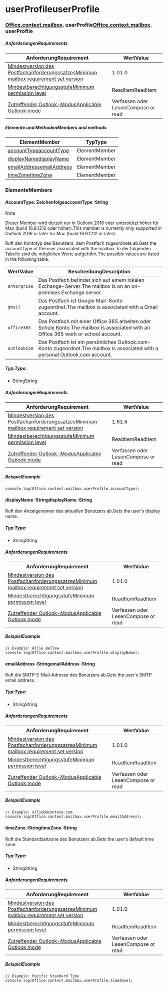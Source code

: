 
# <a name="userprofile"></a><span data-ttu-id="2361b-101">userProfile</span><span class="sxs-lookup"><span data-stu-id="2361b-101">userProfile</span></span>

### <span data-ttu-id="2361b-p101">[Office](Office.md)[.context](Office.context.md)[.mailbox](Office.context.mailbox.md). userProfile</span><span class="sxs-lookup"><span data-stu-id="2361b-p101">[Office](Office.md)[.context](Office.context.md)[.mailbox](Office.context.mailbox.md). userProfile</span></span>

##### <a name="requirements"></a><span data-ttu-id="2361b-104">Anforderungen</span><span class="sxs-lookup"><span data-stu-id="2361b-104">Requirements</span></span>

|<span data-ttu-id="2361b-105">Anforderung</span><span class="sxs-lookup"><span data-stu-id="2361b-105">Requirement</span></span>| <span data-ttu-id="2361b-106">Wert</span><span class="sxs-lookup"><span data-stu-id="2361b-106">Value</span></span>|
|---|---|
|[<span data-ttu-id="2361b-107">Mindestversion des Postfachanforderungssatzes</span><span class="sxs-lookup"><span data-stu-id="2361b-107">Minimum mailbox requirement set version</span></span>](/javascript/office/requirement-sets/outlook-api-requirement-sets)| <span data-ttu-id="2361b-108">1.0</span><span class="sxs-lookup"><span data-stu-id="2361b-108">1.0</span></span>|
|[<span data-ttu-id="2361b-109">Mindestberechtigungsstufe</span><span class="sxs-lookup"><span data-stu-id="2361b-109">Minimum permission level</span></span>](https://docs.microsoft.com/outlook/add-ins/understanding-outlook-add-in-permissions)| <span data-ttu-id="2361b-110">ReadItem</span><span class="sxs-lookup"><span data-stu-id="2361b-110">ReadItem</span></span>|
|[<span data-ttu-id="2361b-111">Zutreffender Outlook-Modus</span><span class="sxs-lookup"><span data-stu-id="2361b-111">Applicable Outlook mode</span></span>](https://docs.microsoft.com/outlook/add-ins/#extension-points)| <span data-ttu-id="2361b-112">Verfassen oder Lesen</span><span class="sxs-lookup"><span data-stu-id="2361b-112">Compose or read</span></span>|

##### <a name="members-and-methods"></a><span data-ttu-id="2361b-113">Elemente und Methoden</span><span class="sxs-lookup"><span data-stu-id="2361b-113">Members and methods</span></span>

| <span data-ttu-id="2361b-114">Element</span><span class="sxs-lookup"><span data-stu-id="2361b-114">Member</span></span> | <span data-ttu-id="2361b-115">Typ</span><span class="sxs-lookup"><span data-stu-id="2361b-115">Type</span></span> |
|--------|------|
| [<span data-ttu-id="2361b-116">accountType</span><span class="sxs-lookup"><span data-stu-id="2361b-116">accountType</span></span>](#accounttype-string) | <span data-ttu-id="2361b-117">Element</span><span class="sxs-lookup"><span data-stu-id="2361b-117">Member</span></span> |
| [<span data-ttu-id="2361b-118">displayName</span><span class="sxs-lookup"><span data-stu-id="2361b-118">displayName</span></span>](#displayname-string) | <span data-ttu-id="2361b-119">Element</span><span class="sxs-lookup"><span data-stu-id="2361b-119">Member</span></span> |
| [<span data-ttu-id="2361b-120">emailAddress</span><span class="sxs-lookup"><span data-stu-id="2361b-120">emailAddress</span></span>](#emailaddress-string) | <span data-ttu-id="2361b-121">Element</span><span class="sxs-lookup"><span data-stu-id="2361b-121">Member</span></span> |
| [<span data-ttu-id="2361b-122">timeZone</span><span class="sxs-lookup"><span data-stu-id="2361b-122">timeZone</span></span>](#timezone-string) | <span data-ttu-id="2361b-123">Element</span><span class="sxs-lookup"><span data-stu-id="2361b-123">Member</span></span> |

### <a name="members"></a><span data-ttu-id="2361b-124">Elemente</span><span class="sxs-lookup"><span data-stu-id="2361b-124">Members</span></span>

####  <a name="accounttype-string"></a><span data-ttu-id="2361b-125">AccountType: Zeichenfolge</span><span class="sxs-lookup"><span data-stu-id="2361b-125">accountType :String</span></span>

> [!NOTE]
> <span data-ttu-id="2361b-126">Dieser Member wird derzeit nur in Outlook 2016 oder unterstützt höher für Mac (build 16.9.1212 oder höher).</span><span class="sxs-lookup"><span data-stu-id="2361b-126">This member is currently only supported in Outlook 2016 or later for Mac (build 16.9.1212 or later).</span></span>

<span data-ttu-id="2361b-127">Ruft den Kontotyp des Benutzers, dem Postfach zugeordnete ab.</span><span class="sxs-lookup"><span data-stu-id="2361b-127">Gets the account type of the user associated with the mailbox.</span></span> <span data-ttu-id="2361b-128">In der folgenden Tabelle sind die möglichen Werte aufgeführt.</span><span class="sxs-lookup"><span data-stu-id="2361b-128">The possible values are listed in the following table.</span></span>

| <span data-ttu-id="2361b-129">Wert</span><span class="sxs-lookup"><span data-stu-id="2361b-129">Value</span></span> | <span data-ttu-id="2361b-130">Beschreibung</span><span class="sxs-lookup"><span data-stu-id="2361b-130">Description</span></span> |
|-------|-------------|
| `enterprise` | <span data-ttu-id="2361b-131">Das Postfach befindet sich auf einem lokalen Exchange-Server.</span><span class="sxs-lookup"><span data-stu-id="2361b-131">The mailbox is on an on-premises Exchange server.</span></span> |
| `gmail` | <span data-ttu-id="2361b-132">Das Postfach ist Google Mail-Konto zugeordnet.</span><span class="sxs-lookup"><span data-stu-id="2361b-132">The mailbox is associated with a Gmail account.</span></span> |
| `office365` | <span data-ttu-id="2361b-133">Das Postfach mit einer Office 365 arbeiten oder Schule Konto.</span><span class="sxs-lookup"><span data-stu-id="2361b-133">The mailbox is associated with an Office 365 work or school account.</span></span> |
| `outlookCom` | <span data-ttu-id="2361b-134">Das Postfach ist ein persönliches Outlook.com-Konto zugeordnet.</span><span class="sxs-lookup"><span data-stu-id="2361b-134">The mailbox is associated with a personal Outlook.com account.</span></span> |

##### <a name="type"></a><span data-ttu-id="2361b-135">Typ:</span><span class="sxs-lookup"><span data-stu-id="2361b-135">Type:</span></span>

*   <span data-ttu-id="2361b-136">String</span><span class="sxs-lookup"><span data-stu-id="2361b-136">String</span></span>

##### <a name="requirements"></a><span data-ttu-id="2361b-137">Anforderungen</span><span class="sxs-lookup"><span data-stu-id="2361b-137">Requirements</span></span>

|<span data-ttu-id="2361b-138">Anforderung</span><span class="sxs-lookup"><span data-stu-id="2361b-138">Requirement</span></span>| <span data-ttu-id="2361b-139">Wert</span><span class="sxs-lookup"><span data-stu-id="2361b-139">Value</span></span>|
|---|---|
|[<span data-ttu-id="2361b-140">Mindestversion des Postfachanforderungssatzes</span><span class="sxs-lookup"><span data-stu-id="2361b-140">Minimum mailbox requirement set version</span></span>](/javascript/office/requirement-sets/outlook-api-requirement-sets)| <span data-ttu-id="2361b-141">1.6</span><span class="sxs-lookup"><span data-stu-id="2361b-141">1.6</span></span> |
|[<span data-ttu-id="2361b-142">Mindestberechtigungsstufe</span><span class="sxs-lookup"><span data-stu-id="2361b-142">Minimum permission level</span></span>](https://docs.microsoft.com/outlook/add-ins/understanding-outlook-add-in-permissions)| <span data-ttu-id="2361b-143">ReadItem</span><span class="sxs-lookup"><span data-stu-id="2361b-143">ReadItem</span></span>|
|[<span data-ttu-id="2361b-144">Zutreffender Outlook-Modus</span><span class="sxs-lookup"><span data-stu-id="2361b-144">Applicable Outlook mode</span></span>](https://docs.microsoft.com/outlook/add-ins/#extension-points)| <span data-ttu-id="2361b-145">Verfassen oder Lesen</span><span class="sxs-lookup"><span data-stu-id="2361b-145">Compose or read</span></span>|

##### <a name="example"></a><span data-ttu-id="2361b-146">Beispiel</span><span class="sxs-lookup"><span data-stu-id="2361b-146">Example</span></span>

```
console.log(Office.context.mailbox.userProfile.accountType);
```

####  <a name="displayname-string"></a><span data-ttu-id="2361b-147">displayName :String</span><span class="sxs-lookup"><span data-stu-id="2361b-147">displayName :String</span></span>

<span data-ttu-id="2361b-148">Ruft den Anzeigenamen des aktuellen Benutzers ab.</span><span class="sxs-lookup"><span data-stu-id="2361b-148">Gets the user's display name.</span></span>

##### <a name="type"></a><span data-ttu-id="2361b-149">Typ:</span><span class="sxs-lookup"><span data-stu-id="2361b-149">Type:</span></span>

*   <span data-ttu-id="2361b-150">String</span><span class="sxs-lookup"><span data-stu-id="2361b-150">String</span></span>

##### <a name="requirements"></a><span data-ttu-id="2361b-151">Anforderungen</span><span class="sxs-lookup"><span data-stu-id="2361b-151">Requirements</span></span>

|<span data-ttu-id="2361b-152">Anforderung</span><span class="sxs-lookup"><span data-stu-id="2361b-152">Requirement</span></span>| <span data-ttu-id="2361b-153">Wert</span><span class="sxs-lookup"><span data-stu-id="2361b-153">Value</span></span>|
|---|---|
|[<span data-ttu-id="2361b-154">Mindestversion des Postfachanforderungssatzes</span><span class="sxs-lookup"><span data-stu-id="2361b-154">Minimum mailbox requirement set version</span></span>](/javascript/office/requirement-sets/outlook-api-requirement-sets)| <span data-ttu-id="2361b-155">1.0</span><span class="sxs-lookup"><span data-stu-id="2361b-155">1.0</span></span>|
|[<span data-ttu-id="2361b-156">Mindestberechtigungsstufe</span><span class="sxs-lookup"><span data-stu-id="2361b-156">Minimum permission level</span></span>](https://docs.microsoft.com/outlook/add-ins/understanding-outlook-add-in-permissions)| <span data-ttu-id="2361b-157">ReadItem</span><span class="sxs-lookup"><span data-stu-id="2361b-157">ReadItem</span></span>|
|[<span data-ttu-id="2361b-158">Zutreffender Outlook-Modus</span><span class="sxs-lookup"><span data-stu-id="2361b-158">Applicable Outlook mode</span></span>](https://docs.microsoft.com/outlook/add-ins/#extension-points)| <span data-ttu-id="2361b-159">Verfassen oder Lesen</span><span class="sxs-lookup"><span data-stu-id="2361b-159">Compose or read</span></span>|

##### <a name="example"></a><span data-ttu-id="2361b-160">Beispiel</span><span class="sxs-lookup"><span data-stu-id="2361b-160">Example</span></span>

```
// Example: Allie Bellew
console.log(Office.context.mailbox.userProfile.displayName);
```

####  <a name="emailaddress-string"></a><span data-ttu-id="2361b-161">emailAddress :String</span><span class="sxs-lookup"><span data-stu-id="2361b-161">emailAddress :String</span></span>

<span data-ttu-id="2361b-162">Ruft die SMTP-E-Mail-Adresse des Benutzers ab.</span><span class="sxs-lookup"><span data-stu-id="2361b-162">Gets the user's SMTP email address.</span></span>

##### <a name="type"></a><span data-ttu-id="2361b-163">Typ:</span><span class="sxs-lookup"><span data-stu-id="2361b-163">Type:</span></span>

*   <span data-ttu-id="2361b-164">String</span><span class="sxs-lookup"><span data-stu-id="2361b-164">String</span></span>

##### <a name="requirements"></a><span data-ttu-id="2361b-165">Anforderungen</span><span class="sxs-lookup"><span data-stu-id="2361b-165">Requirements</span></span>

|<span data-ttu-id="2361b-166">Anforderung</span><span class="sxs-lookup"><span data-stu-id="2361b-166">Requirement</span></span>| <span data-ttu-id="2361b-167">Wert</span><span class="sxs-lookup"><span data-stu-id="2361b-167">Value</span></span>|
|---|---|
|[<span data-ttu-id="2361b-168">Mindestversion des Postfachanforderungssatzes</span><span class="sxs-lookup"><span data-stu-id="2361b-168">Minimum mailbox requirement set version</span></span>](/javascript/office/requirement-sets/outlook-api-requirement-sets)| <span data-ttu-id="2361b-169">1.0</span><span class="sxs-lookup"><span data-stu-id="2361b-169">1.0</span></span>|
|[<span data-ttu-id="2361b-170">Mindestberechtigungsstufe</span><span class="sxs-lookup"><span data-stu-id="2361b-170">Minimum permission level</span></span>](https://docs.microsoft.com/outlook/add-ins/understanding-outlook-add-in-permissions)| <span data-ttu-id="2361b-171">ReadItem</span><span class="sxs-lookup"><span data-stu-id="2361b-171">ReadItem</span></span>|
|[<span data-ttu-id="2361b-172">Zutreffender Outlook-Modus</span><span class="sxs-lookup"><span data-stu-id="2361b-172">Applicable Outlook mode</span></span>](https://docs.microsoft.com/outlook/add-ins/#extension-points)| <span data-ttu-id="2361b-173">Verfassen oder Lesen</span><span class="sxs-lookup"><span data-stu-id="2361b-173">Compose or read</span></span>|

##### <a name="example"></a><span data-ttu-id="2361b-174">Beispiel</span><span class="sxs-lookup"><span data-stu-id="2361b-174">Example</span></span>

```
// Example: allieb@contoso.com
console.log(Office.context.mailbox.userProfile.emailAddress);
```

####  <a name="timezone-string"></a><span data-ttu-id="2361b-175">timeZone :String</span><span class="sxs-lookup"><span data-stu-id="2361b-175">timeZone :String</span></span>

<span data-ttu-id="2361b-176">Ruft die Standardzeitzone des Benutzers ab.</span><span class="sxs-lookup"><span data-stu-id="2361b-176">Gets the user's default time zone.</span></span>

##### <a name="type"></a><span data-ttu-id="2361b-177">Typ:</span><span class="sxs-lookup"><span data-stu-id="2361b-177">Type:</span></span>

*   <span data-ttu-id="2361b-178">String</span><span class="sxs-lookup"><span data-stu-id="2361b-178">String</span></span>

##### <a name="requirements"></a><span data-ttu-id="2361b-179">Anforderungen</span><span class="sxs-lookup"><span data-stu-id="2361b-179">Requirements</span></span>

|<span data-ttu-id="2361b-180">Anforderung</span><span class="sxs-lookup"><span data-stu-id="2361b-180">Requirement</span></span>| <span data-ttu-id="2361b-181">Wert</span><span class="sxs-lookup"><span data-stu-id="2361b-181">Value</span></span>|
|---|---|
|[<span data-ttu-id="2361b-182">Mindestversion des Postfachanforderungssatzes</span><span class="sxs-lookup"><span data-stu-id="2361b-182">Minimum mailbox requirement set version</span></span>](/javascript/office/requirement-sets/outlook-api-requirement-sets)| <span data-ttu-id="2361b-183">1.0</span><span class="sxs-lookup"><span data-stu-id="2361b-183">1.0</span></span>|
|[<span data-ttu-id="2361b-184">Mindestberechtigungsstufe</span><span class="sxs-lookup"><span data-stu-id="2361b-184">Minimum permission level</span></span>](https://docs.microsoft.com/outlook/add-ins/understanding-outlook-add-in-permissions)| <span data-ttu-id="2361b-185">ReadItem</span><span class="sxs-lookup"><span data-stu-id="2361b-185">ReadItem</span></span>|
|[<span data-ttu-id="2361b-186">Zutreffender Outlook-Modus</span><span class="sxs-lookup"><span data-stu-id="2361b-186">Applicable Outlook mode</span></span>](https://docs.microsoft.com/outlook/add-ins/#extension-points)| <span data-ttu-id="2361b-187">Verfassen oder Lesen</span><span class="sxs-lookup"><span data-stu-id="2361b-187">Compose or read</span></span>|

##### <a name="example"></a><span data-ttu-id="2361b-188">Beispiel</span><span class="sxs-lookup"><span data-stu-id="2361b-188">Example</span></span>

```
// Example: Pacific Standard Time
console.log(Office.context.mailbox.userProfile.timeZone);
```